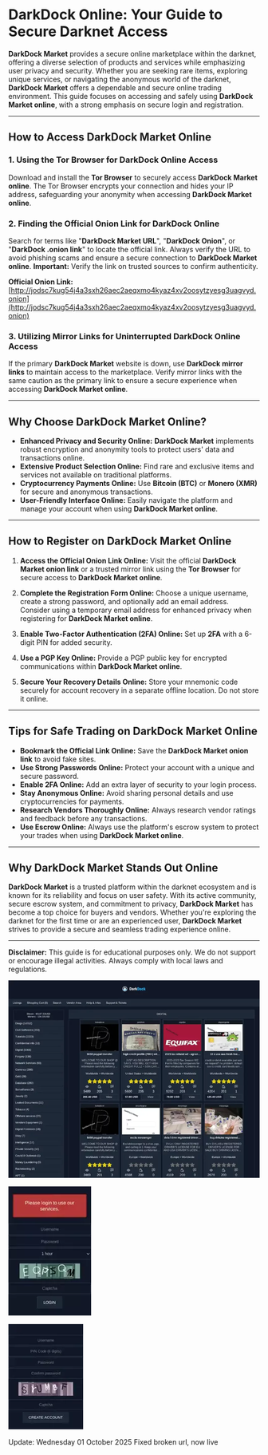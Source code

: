 # DarkDock Online: Your Guide to Secure Darknet Access

**DarkDock Market** provides a secure online marketplace within the darknet, offering a diverse selection of products and services while emphasizing user privacy and security. Whether you are seeking rare items, exploring unique services, or navigating the anonymous world of the darknet, **DarkDock Market** offers a dependable and secure online trading environment. This guide focuses on accessing and safely using **DarkDock Market online**, with a strong emphasis on secure login and registration.

---

## How to Access DarkDock Market Online

### 1. **Using the Tor Browser for DarkDock Online Access**
Download and install the **Tor Browser** to securely access **DarkDock Market online**. The Tor Browser encrypts your connection and hides your IP address, safeguarding your anonymity when accessing **DarkDock Market online**.

### 2. **Finding the Official Onion Link for DarkDock Online**
Search for terms like "**DarkDock Market URL**", "**DarkDock Onion**", or "**DarkDock .onion link**" to locate the official link. Always verify the URL to avoid phishing scams and ensure a secure connection to **DarkDock Market online**.
**Important:** Verify the link on trusted sources to confirm authenticity.

**Official Onion Link:** [http://jodsc7kug54j4a3sxh26aec2aeqxmo4kyaz4xv2oosytzyesg3uagvyd.onion](http://jodsc7kug54j4a3sxh26aec2aeqxmo4kyaz4xv2oosytzyesg3uagvyd.onion) 

### 3. **Utilizing Mirror Links for Uninterrupted DarkDock Online Access**
If the primary **DarkDock Market** website is down, use **DarkDock mirror links** to maintain access to the marketplace. Verify mirror links with the same caution as the primary link to ensure a secure experience when accessing **DarkDock Market online**.

---

## Why Choose DarkDock Market Online?

- **Enhanced Privacy and Security Online:** **DarkDock Market** implements robust encryption and anonymity tools to protect users' data and transactions online.
- **Extensive Product Selection Online:** Find rare and exclusive items and services not available on traditional platforms.
- **Cryptocurrency Payments Online:** Use **Bitcoin (BTC)** or **Monero (XMR)** for secure and anonymous transactions.
- **User-Friendly Interface Online:** Easily navigate the platform and manage your account when using **DarkDock Market online**.

---

## How to Register on DarkDock Market Online

1.  **Access the Official Onion Link Online:**
 Visit the official **DarkDock Market onion link** or a trusted mirror link using the **Tor Browser** for secure access to **DarkDock Market online**.

2.  **Complete the Registration Form Online:**
 Choose a unique username, create a strong password, and optionally add an email address.
 Consider using a temporary email address for enhanced privacy when registering for **DarkDock Market online**.

3.  **Enable Two-Factor Authentication (2FA) Online:**
 Set up **2FA** with a 6-digit PIN for added security.

4.  **Use a PGP Key Online:**
 Provide a PGP public key for encrypted communications within **DarkDock Market online**.

5.  **Secure Your Recovery Details Online:**
 Store your mnemonic code securely for account recovery in a separate offline location. Do not store it online.

---

## Tips for Safe Trading on DarkDock Market Online

-   **Bookmark the Official Link Online:** Save the **DarkDock Market onion link** to avoid fake sites.
-   **Use Strong Passwords Online:** Protect your account with a unique and secure password.
-   **Enable 2FA Online:** Add an extra layer of security to your login process.
-   **Stay Anonymous Online:** Avoid sharing personal details and use cryptocurrencies for payments.
-   **Research Vendors Thoroughly Online:** Always research vendor ratings and feedback before any transactions.
-   **Use Escrow Online:** Always use the platform's escrow system to protect your trades when using **DarkDock Market online**.

---

## Why DarkDock Market Stands Out Online

**DarkDock Market** is a trusted platform within the darknet ecosystem and is known for its reliability and focus on user safety. With its active community, secure escrow system, and commitment to privacy, **DarkDock Market** has become a top choice for buyers and vendors. Whether you're exploring the darknet for the first time or are an experienced user, **DarkDock Market** strives to provide a secure and seamless trading experience online.

---

**Disclaimer:** This guide is for educational purposes only. We do not support or encourage illegal activities. Always comply with local laws and regulations.

<a href="http://jodsc7kug54j4a3sxh26aec2aeqxmo4kyaz4xv2oosytzyesg3uagvyd.onion"><img src="/media/settings.webp" alt="DarkDock Market Preview" style="max-width: 100%;"></a>

<a href="http://jodsc7kug54j4a3sxh26aec2aeqxmo4kyaz4xv2oosytzyesg3uagvyd.onion"><img src="/media/glimpse.webp" alt="DarkDock Login" style="max-width: 100%;"></a>

<a href="http://jodsc7kug54j4a3sxh26aec2aeqxmo4kyaz4xv2oosytzyesg3uagvyd.onion"><img src="/media/delta.webp" alt="DarkDock Register" style="max-width: 100%;"></a>



Update:  Wednesday 01 October 2025 Fixed broken url, now live